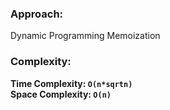 ### Approach:
Dynamic Programming Memoization
​
### Complexity:
**Time Complexity: `O(n*sqrtn)`**\
**Space Complexity: `O(n)`**